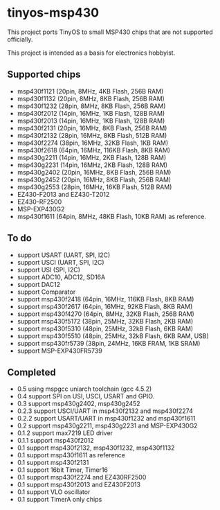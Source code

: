 tinyos-msp430
=============

This project ports TinyOS to small MSP430 chips that are not supported
officially.

This project is intended as a basis for electronics hobbyist.

Supported chips
---------------

* msp430f1121 (20pin, 8MHz, 4KB Flash, 256B RAM)
* msp430f1132 (20pin, 8MHz, 8KB Flash, 256B RAM)
* msp430f1232 (28pin, 8MHz, 8KB Flash, 256B RAM)
* msp430f2012 (14pin, 16MHz, 1KB Flash, 128B RAM)
* msp430f2013 (14pin, 16MHz, 1KB Flash, 128B RAM)
* msp430f2131 (20pin, 16MHz, 8KB Flash, 256B RAM)
* msp430f2132 (28pin, 16MHz, 8KB Flash, 512B RAM)
* msp430f2274 (38pin, 16MHz, 32KB Flash, 1KB RAM)
* msp430f2618 (64pin, 16MHz, 116KB Flash, 8KB RAM)
* msp430g2211 (14pin, 16MHz, 2KB Flash, 128B RAM)
* msp430g2231 (14pin, 16MHz, 2KB Flash, 128B RAM)
* msp430g2402 (20pin, 16MHz, 8KB Flash, 256B RAM)
* msp430g2452 (20pin, 16MHz, 8KB Flash, 256B RAM)
* msp430g2553 (28pin, 16MHz, 16KB Flash, 512B RAM)
* EZ430-F2013 and EZ430-T2012
* EZ430-RF2500
* MSP-EXP430G2
* msp430f1611 (64pin, 8MHz, 48KB Flash, 10KB RAM) as reference.

To do
-----

* support USART (UART, SPI, I2C)
* support USCI (UART, SPI, I2C)
* support USI (SPI, I2C)
* support ADC10, ADC12, SD16A
* support DAC12
* support Comparator
* support msp430f2418 (64pin, 16MHz, 116KB Flash, 8KB RAM)
* support msp430f2617 (64pin, 16MHz, 92KB Flash, 8KB RAM)
* support msp430f4270 (64pin, 8MHz, 32KB Flash, 256B RAM)
* support msp430f5172 (38pin, 25MHz, 32KB Flash, 2KB RAM)
* support msp430f5310 (48pin, 25MHz, 32kB Flash, 6KB RAM)
* support msp430f5510 (48pin, 25MHz, 32kB Flash, 6KB RAM, USB)
* support msp430fr5739 (38pin, 24MHz, 16KB FRAM, 1KB SRAM)
* support MSP-EXP430FR5739

Completed
---------

* 0.5 using mspgcc uniarch toolchain (gcc 4.5.2)
* 0.4 support SPI on USI, USCI, USART and GPIO.
* 0.3 support msp430g2402, msp430g2452
* 0.2.3 support USCI/UART in msp430f2132 and msp430f2274
* 0.2.2 support USART/UART in msp430f1232 and msp430f1611
* 0.2 support msp430g2211, msp430g2231 and MSP-EXP430G2
* 0.1.2 support max7219 LED driver
* 0.1.1 support msp430f2012
* 0.1 support msp430f2132, msp430f1232, msp430f1132
* 0.1 support msp430f1611 as reference
* 0.1 support msp430f2131
* 0.1 support 16bit Timer, Timer16
* 0.1 support msp430f2274 and EZ430RF2500
* 0.1 support msp430f2013 and EZ430F2013
* 0.1 support VLO oscillator
* 0.1 support TimerA only chips
